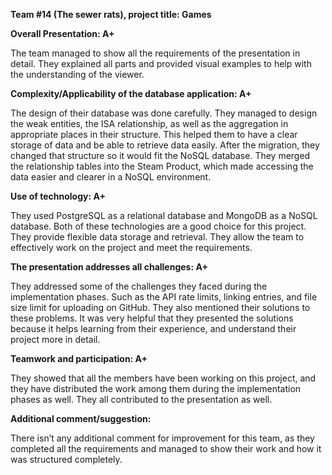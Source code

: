 **Team #14 (The sewer rats), project title: Games**

**Overall Presentation: A+**

The team managed to show all the requirements of the presentation in detail. They explained all parts and provided visual examples to help with the understanding of the viewer.

**Complexity/Applicability of the database application: A+**

The design of their database was done carefully. They managed to design the weak entities, the ISA relationship, as well as the aggregation in appropriate places in their structure. This helped them to have a clear storage of data and be able to retrieve data easily. After the migration, they changed that structure so it would fit the NoSQL database. They merged the relationship tables into the Steam Product, which made accessing the data easier and clearer in a NoSQL environment.

**Use of technology: A+**

They used PostgreSQL as a relational database and MongoDB as a NoSQL database. Both of these technologies are a good choice for this project. They provide flexible data storage and retrieval. They allow the team to effectively work on the project and meet the requirements.

**The presentation addresses all challenges: A+**

They addressed some of the challenges they faced during the implementation phases. Such as the API rate limits, linking entries, and file size limit for uploading on GitHub. They also mentioned their solutions to these problems. It was very helpful that they presented the solutions because it helps learning from their experience, and understand their project more in detail.

**Teamwork and participation: A+**

They showed that all the members have been working on this project, and they have distributed the work among them during the implementation phases as well. They all contributed to the presentation as well.

**Additional comment/suggestion:**

There isn’t any additional comment for improvement for this team, as they completed all the requirements and managed to show their work and how it was structured completely.
